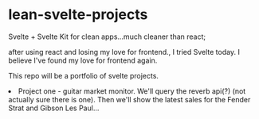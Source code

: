# lean-svelte-projects
Svelte + Svelte Kit for clean apps...much cleaner than react;

after using react and losing my love for frontend., I tried Svelte today.
I believe I've found my love for frontend again.

This repo will be a portfolio of svelte projects.
<li>
  Project one - guitar market monitor. We'll query the reverb api(?) (not actually sure there is one). Then we'll show the latest sales for the Fender Strat and Gibson Les Paul...
</li>
